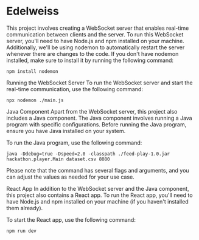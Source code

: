 

# Edelweiss

This project involves creating a WebSocket server that enables real-time communication between clients and the server. To run this WebSocket server, you'll need to have Node.js and npm installed on your machine. Additionally, we'll be using nodemon to automatically restart the server whenever there are changes to the code. If you don't have nodemon installed, make sure to install it by running the following command:


`npm install nodemon`


Running the WebSocket Server
To run the WebSocket server and start the real-time communication, use the following command:


`npx nodemon ./main.js`


Java Component
Apart from the WebSocket server, this project also includes a Java component. The Java component involves running a Java program with specific configurations. Before running the Java program, ensure you have Java installed on your system.

To run the Java program, use the following command:

`java -Ddebug=true -Dspeed=2.0 -classpath ./feed-play-1.0.jar hackathon.player.Main dataset.csv 8080`


Please note that the command has several flags and arguments, and you can adjust the values as needed for your use case.

React App
In addition to the WebSocket server and the Java component, this project also contains a React app. To run the React app, you'll need to have Node.js and npm installed on your machine (if you haven't installed them already).

To start the React app, use the following command:

```
npm run dev
```
